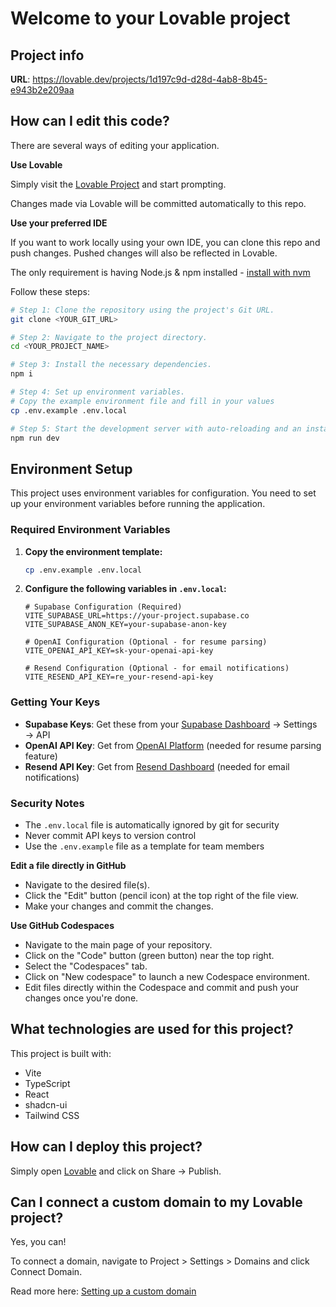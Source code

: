 # Welcome to your Lovable project

## Project info

**URL**: https://lovable.dev/projects/1d197c9d-d28d-4ab8-8b45-e943b2e209aa

## How can I edit this code?

There are several ways of editing your application.

**Use Lovable**

Simply visit the [Lovable Project](https://lovable.dev/projects/1d197c9d-d28d-4ab8-8b45-e943b2e209aa) and start prompting.

Changes made via Lovable will be committed automatically to this repo.

**Use your preferred IDE**

If you want to work locally using your own IDE, you can clone this repo and push changes. Pushed changes will also be reflected in Lovable.

The only requirement is having Node.js & npm installed - [install with nvm](https://github.com/nvm-sh/nvm#installing-and-updating)

Follow these steps:

```sh
# Step 1: Clone the repository using the project's Git URL.
git clone <YOUR_GIT_URL>

# Step 2: Navigate to the project directory.
cd <YOUR_PROJECT_NAME>

# Step 3: Install the necessary dependencies.
npm i

# Step 4: Set up environment variables.
# Copy the example environment file and fill in your values
cp .env.example .env.local

# Step 5: Start the development server with auto-reloading and an instant preview.
npm run dev
```

## Environment Setup

This project uses environment variables for configuration. You need to set up your environment variables before running the application.

### Required Environment Variables

1. **Copy the environment template:**

   ```sh
   cp .env.example .env.local
   ```

2. **Configure the following variables in `.env.local`:**

   ```env
   # Supabase Configuration (Required)
   VITE_SUPABASE_URL=https://your-project.supabase.co
   VITE_SUPABASE_ANON_KEY=your-supabase-anon-key

   # OpenAI Configuration (Optional - for resume parsing)
   VITE_OPENAI_API_KEY=sk-your-openai-api-key

   # Resend Configuration (Optional - for email notifications)
   VITE_RESEND_API_KEY=re_your-resend-api-key
   ```

### Getting Your Keys

- **Supabase Keys**: Get these from your [Supabase Dashboard](https://supabase.com/dashboard) → Settings → API
- **OpenAI API Key**: Get from [OpenAI Platform](https://platform.openai.com/api-keys) (needed for resume parsing feature)
- **Resend API Key**: Get from [Resend Dashboard](https://resend.com/api-keys) (needed for email notifications)

### Security Notes

- The `.env.local` file is automatically ignored by git for security
- Never commit API keys to version control
- Use the `.env.example` file as a template for team members

**Edit a file directly in GitHub**

- Navigate to the desired file(s).
- Click the "Edit" button (pencil icon) at the top right of the file view.
- Make your changes and commit the changes.

**Use GitHub Codespaces**

- Navigate to the main page of your repository.
- Click on the "Code" button (green button) near the top right.
- Select the "Codespaces" tab.
- Click on "New codespace" to launch a new Codespace environment.
- Edit files directly within the Codespace and commit and push your changes once you're done.

## What technologies are used for this project?

This project is built with:

- Vite
- TypeScript
- React
- shadcn-ui
- Tailwind CSS

## How can I deploy this project?

Simply open [Lovable](https://lovable.dev/projects/1d197c9d-d28d-4ab8-8b45-e943b2e209aa) and click on Share -> Publish.

## Can I connect a custom domain to my Lovable project?

Yes, you can!

To connect a domain, navigate to Project > Settings > Domains and click Connect Domain.

Read more here: [Setting up a custom domain](https://docs.lovable.dev/tips-tricks/custom-domain#step-by-step-guide)
